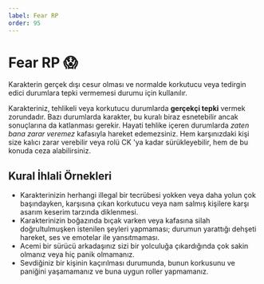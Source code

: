 ```yaml
---
label: Fear RP
order: 95
---
```


# Fear RP :scream:

Karakterin gerçek dışı cesur olması ve normalde korkutucu veya tedirgin edici durumlara tepki vermemesi durumu için kullanılır.

Karakteriniz, tehlikeli veya korkutucu durumlarda **gerçekçi tepki** vermek zorundadır. Bazı durumlarda karakter, bu kuralı biraz esnetebilir ancak sonuçlarına da katlanması gerekir. Hayati tehlike içeren durumlarda _zaten bana zarar veremez_ kafasıyla hareket edemezsiniz. Hem karşınızdaki kişi size kalıcı zarar verebilir veya rolü CK 'ya kadar sürükleyebilir, hem de bu konuda ceza alabilirsiniz.

## Kural İhlali Örnekleri

- Karakterinizin herhangi illegal bir tecrübesi yokken veya daha yolun çok başındayken, karşısına çıkan korkutucu veya nam salmış kişilere karşı asarım keserim tarzında diklenmesi.
- Karakterinizin boğazında bıçak varken veya kafasına silah doğrultulmuşken istenilen şeyleri yapmaması; durumun yarattığı dehşeti hareket, ses ve emotelar ile yansıtmaması.
- Acemi bir sürücü arkadaşınız sizi bir yolculuğa çıkardığında çok sakin olmanız veya hiç panik olmamanız.
- Sevdiğiniz bir kişinin kaçırılması durumunda, bunun korkusunu ve paniğini yaşamamanız ve buna uygun roller yapmamanız.
